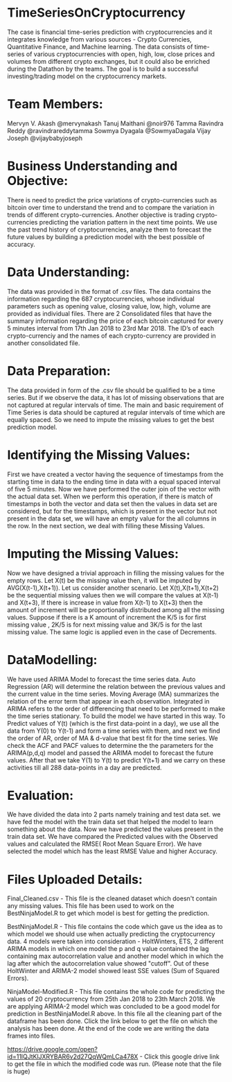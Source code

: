 # TimeSeriesOnCryptocurrency
The case is financial time-series prediction with cryptocurrencies and it integrates knowledge from various sources - Crypto Currencies, Quantitative Finance, and Machine learning. The data consists of time-series of various cryptocurrencies with open, high, low, close prices and volumes from different crypto exchanges, but it could also be enriched during the Datathon by the teams. The goal is to build a successful investing/trading model on the cryptocurrency markets.

# Team Members:
Mervyn V. Akash @mervynakash 
Tanuj Maithani @noir976 
Tamma Ravindra Reddy @ravindrareddytamma 
Sowmya Dyagala @SowmyaDagala
Vijay Joseph @vijaybabyjoseph

# Business Understanding and Objective: 
There is need to predict the price variations of crypto-currencies such as bitcoin over time to understand the trend and to compare the variation in trends of different crypto-currencies. Another objective is trading crypto-currencies predicting the variation pattern in the next time points. We use the past trend history of cryptocurrencies, analyze them to forecast the future values by building a prediction model with the best possible of accuracy.

# Data Understanding: 
The data was provided in the format of .csv files. The data contains the information regarding the 687 cryptocurrencies, whose individual parameters such as opening value, closing value, low, high, volume are provided as individual files. There are 2 Consolidated files that have the summary information regarding the price of each bitcoin captured for every 5 minutes interval from 17th Jan 2018 to 23rd Mar 2018. The ID’s of each crypto-currenciy and the names of each crypto-currency are provided in another consolidated file.

# Data Preparation: 
The data provided in form of the .csv file should be qualified to be a time series. But if we observe the data, it has lot of missing observations that are not captured at regular intervals of time. The main and basic requirement of Time Series is data should be captured at regular intervals of time which are equally spaced. So we need to impute the missing values to get the best prediction model.

# Identifying the Missing Values: 
First we have created a vector having the sequence of timestamps from the starting time in data to the ending time in data with a equal spaced interval of five 5 minutes. Now we have performed the outer join of the vector with the actual data set. When we perform this operation, if there is match of timestamps in both the vector and data set then the values in data set are considered, but for the timestamps, which is present in the vector but not present in the data set, we will have an empty value for the all columns in the row. In the next section, we deal with filling these Missing Values.

# Imputing the Missing Values: 
Now we have designed a trivial approach in filling the missing values for the empty rows. Let X(t) be the missing value then, it will be imputed by AVG(X(t-1),X(t+1)). Let us consider another scenario. Let X(t),X(t+1),X(t+2) be the sequential missing values then we will compare the values at X(t-1) and X(t+3), If there is increase in value from X(t-1) to X(t+3) then the amount of increment will be proportionally distributed among all the missing values. Suppose if there is a K amount of increment the K/5 is for first missing value , 2K/5 is for next missing value and 3K/5 is for the last missing value. The same logic is applied even in the case of Decrements.

# DataModelling: 
We have used ARIMA Model to forecast the time series data. Auto Regression (AR) will determine the relation between the previous values and the current value in the time series. Moving Average (MA) summarizes the relation of the error term that appear in each observation. Integrated in ARIMA refers to the order of differencing that need to be performed to make the time series stationary. To build the model we have started in this way.
To Predict values of Y(t) (which is the first data-point in a day), we use all the data from Y(0) to Y(t-1) and form a time series with them, and next we find the order of AR, order of MA & d-value that best fit for the time series. We check the ACF and PACF values to determine the the parameters for the ARIMA(p,d,q) model and passed the ARIMA model to forecast the future values. After that we take Y(1) to Y(t) to predict Y(t+1) and we carry on these activities till all 288 data-points in a day are predicted. 

# Evaluation: 
We have divided the data into  2 parts namely training and test data set. we have fed the model with the train data set that helped the model to learn something about the data. Now we have predicted the values present in the train data set. We have compared the Predicted values with the Observed values and calculated the RMSE( Root Mean Square Error). We have selected the model which has the least RMSE Value and higher Accuracy.

# Files Uploaded Details:
Final_Cleaned.csv - This file is the cleaned dataset which doesn't contain any missing values. This file has been used to work on the BestNinjaModel.R to get which model is best for getting the prediction.

BestNinjaModel.R - This file contains the code which gave us the idea as to which model we should use when actually predicting the cryptocurrency data. 4 models were taken into consideration - HoltWinters, ETS, 2 different ARIMA models in which one model the p and q value contained the lag containing max autocorrelation value and another model which in which the lag after which the autocorrelation value showed "cutoff". Out of these HoltWinter and ARIMA-2 model showed least SSE values (Sum of Squared Errors).

NinjaModel-Modified.R - This file contains the whole code for predicting the values of 20 cryptocurrency from 25th Jan 2018 to 23th March 2018. We are applying ARIMA-2 model which was concluded to be a good model for prediction in BestNinjaModel.R above. In this file all the cleaning part of the dataframe has been done. Click the link below to get the file on which the analysis has been done. At the end of the code we are writing the data frames into files.

https://drive.google.com/open?id=11lQJtKlJXRYBAR6v2d27QqWQmLCa478X - Click this google drive link to get the file in which the modified code was run. (Please note that the file is huge)
